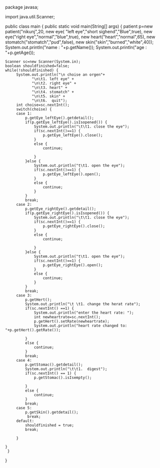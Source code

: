 package javasa;

import java.util.Scanner;

public class main {
  public static void main(String[] args) {
	patient p=new patient("nikunj",20,
			new eye( "left eye","short sighend","Blue",true),
	        new eye("right eye","normal","blue",true),
	        new heart("heart","normal",65),
	        new stomatch("stomatch","pud",false),
	        new skin("skin","burned","white",40));
	System.out.println("name : "+p.getName());
	System.out.println("age : "+p.getAge());
	
	
	Scanner sc=new Scanner(System.in);
	boolean shouldfinished=false;
	while(!shouldfinished) {
	     System.out.println("\n choise an orgen"+
	            "\n\t1. left eye" +	   
	            "\n\t2. right eye" +	 
	            "\n\t3. heart" +	 
	            "\n\t4. stomatch" +	 
	            "\n\t5. skin" +	 
	            "\n\t6.  quit");
	     int choise=sc.nextInt();
	     switch(choise) {
	     case 1:
	    	 p.getEye_leftEye().getdetail();
	    	 if(p.getEye_leftEye().isIsopened()) {
	    		 System.out.println("\t\t1. close the eye");
	    		 if(sc.nextInt()==1) {
	    			 p.getEye_leftEye().close();
	    		 }
	    		 else {
	    			 continue;
	    			 
	    		 }
	    	 }else {
	    		 System.out.println("t\t1. open the eye");
	    		 if(sc.nextInt()==1) {
	    			 p.getEye_leftEye().open();
	    		 }
	    		 else {
	    			 continue;
	    		 }
	    	 }
	    	 break;
	     case 2:
	    	 p.getEye_rightEye().getdetail();
	    	 if(p.getEye_rightEye().isIsopened()) {
	    		 System.out.println("\t\t1. close the eye");
	    		 if(sc.nextInt()==1) {
	    			 p.getEye_rightEye().close();
	    		 }
	    		 else {
	    			 continue;
	    			 
	    		 }
	    	 }else {
	    		 System.out.println("t\t1. open the eye");
	    		 if(sc.nextInt()==1) {
	    			 p.getEye_rightEye().open();
	    		 }
	    		 else {
	    			 continue;
	    		 }
	    	 }
	    	 break;
	     case 3:
	    	 p.getHert();
	    	 System.out.println("\t \t1. change the herat rate");
	    	 if(sc.nextInt() ==1) {
	    		 System.out.println("enter the heart rate: ");
	    	     int newheartrate=sc.nextInt();
	    	     p.getHert().setRate(newheartrate);
                 System.out.println("heart rate changed to: "+p.getHert().getRate());
                 
	    	 }
	    	 else {
	    		 continue;
	    	 }
	    	 break;
	     case 4:
	    	 p.getStomac().getdetail();
	    	 System.out.println("\t\t1.  digest");
	         if(sc.nextInt() == 1) {
	        	 p.getStomac().isIsempty();
	        	 
	         }
	         else {
	        	 continue;
	         }
	         break;
	     case 5:
	         p.getSkin().getdetail();
	          break;
	     default:
	    	 shouldfinished = true;
	    	 break;
	    	 
	     }
	      	
	}
	 }
}
